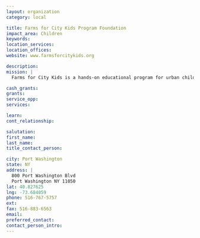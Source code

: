 ```yaml
---
layout: organization
category: local

title: Farms for City Kids Program Foundation
impact_area: Children
keywords: 
location_services: 
location_offices: 
website: www.farmsforcitykids.org

description: 
mission: |
  Farms for City Kids is a hands-on educational program for urban children that focuses on practical learning and teamwork as kids care for farm animals and crops.

cash_grants: 
grants: 
service_opp: 
services: 

learn: 
cont_relationship: 

salutation: 
first_name: 
last_name: 
title_contact_person: 

city: Port Washington
state: NY
address: |
  800 Port Washington Blvd  
  Port Washington NY 11050
lat: 40.827625
lng: -73.684059
phone: 516-767-5757
ext: 
fax: 516-883-6563
email: 
preferred_contact: 
contact_person_intro: 
---
```

